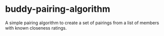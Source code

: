 # buddy-pairing-algorithm
A simple pairing algorithm to create a set of pairings from a list of members with known closeness ratings.
